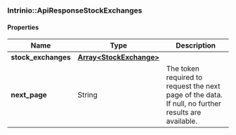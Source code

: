 

[//]: # (CLASS:Intrinio::ApiResponseStockExchanges)

[//]: # (KIND:object)

### Intrinio::ApiResponseStockExchanges

#### Properties

[//]: # (START_DEFINITION)

Name | Type | Description
------------ | ------------- | -------------
**stock_exchanges** | [**Array&lt;StockExchange&gt;**](StockExchange.md) |  &nbsp;
**next_page** | String | The token required to request the next page of the data. If null, no further results are available. &nbsp;

[//]: # (END_DEFINITION)


[//]: # (CONTAINED_CLASS:Intrinio::StockExchange)



